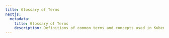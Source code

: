 ```yaml
---
title: Glossary of Terms
nextjs:
  metadata:
    title: Glossary of Terms
    description: Definitions of common terms and concepts used in Kubenest.
---
```

